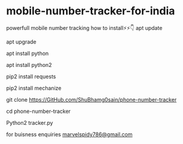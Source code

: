 # mobile-number-tracker-for-india
powerfull mobile number tracking
how to install⚡⚡👇
apt update

apt upgrade

apt install python

apt install python2

pip2 install requests

pip2 install mechanize

git clone https://GitHub.com/ShuBhamg0sain/phone-number-tracker

cd phone-number-tracker

Python2 tracker.py



for buisness enquiries marvelspidy786@gmail.com

